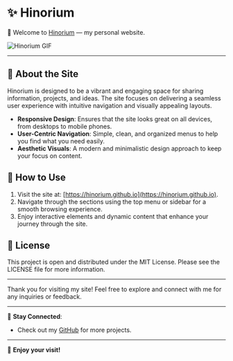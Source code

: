 # ✨ Hinorium

👋 Welcome to [Hinorium](https://hinorium.github.io) — my personal website.

![Hinorium GIF](https://hinorium.github.io/assets/thumbs/thumbnail.gif)

---

## 🎨 About the Site

Hinorium is designed to be a vibrant and engaging space for sharing information, projects, and ideas. The site focuses on delivering a seamless user experience with intuitive navigation and visually appealing layouts.

- **Responsive Design**: Ensures that the site looks great on all devices, from desktops to mobile phones.
- **User-Centric Navigation**: Simple, clean, and organized menus to help you find what you need easily.
- **Aesthetic Visuals**: A modern and minimalistic design approach to keep your focus on content.

## 🚀 How to Use

1. Visit the site at: [https://hinorium.github.io](https://hinorium.github.io).
2. Navigate through the sections using the top menu or sidebar for a smooth browsing experience.
3. Enjoy interactive elements and dynamic content that enhance your journey through the site.

## 📄 License

This project is open and distributed under the MIT License. Please see the LICENSE file for more information.

---

Thank you for visiting my site! Feel free to explore and connect with me for any inquiries or feedback.

---

🔗 **Stay Connected**:

- Check out my [GitHub](https://github.com/hinorium) for more projects.

---

🎉 **Enjoy your visit!**
